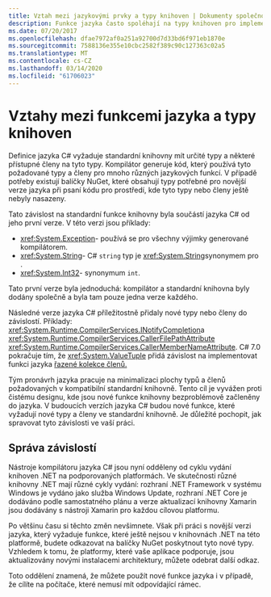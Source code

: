 ```yaml
---
title: Vztah mezi jazykovými prvky a typy knihoven | Dokumenty společnosti Microsoft
description: Funkce jazyka často spoléhají na typy knihoven pro implementaci. Pochop ten vztah.
ms.date: 07/20/2017
ms.openlocfilehash: dfae7972af0a251a92700d7d33bd6f971eb1870e
ms.sourcegitcommit: 7588136e355e10cbc2582f389c90c127363c02a5
ms.translationtype: MT
ms.contentlocale: cs-CZ
ms.lasthandoff: 03/14/2020
ms.locfileid: "61706023"
---
```

# <a name="relationships-between-language-features-and-library-types"></a>Vztahy mezi funkcemi jazyka a typy knihoven

Definice jazyka C# vyžaduje standardní knihovny mít určité typy a některé přístupné členy na tyto typy. Kompilátor generuje kód, který používá tyto požadované typy a členy pro mnoho různých jazykových funkcí. V případě potřeby existují balíčky NuGet, které obsahují typy potřebné pro novější verze jazyka při psaní kódu pro prostředí, kde tyto typy nebo členy ještě nebyly nasazeny.

Tato závislost na standardní funkce knihovny byla součástí jazyka C# od jeho první verze. V této verzi jsou příklady:

* <xref:System.Exception>- používá se pro všechny výjimky generované kompilátorem.
* <xref:System.String>- C# `string` typ je <xref:System.String>synonymem pro .
* <xref:System.Int32>- synonymum `int`.

Tato první verze byla jednoduchá: kompilátor a standardní knihovna byly dodány společně a byla tam pouze jedna verze každého.

Následné verze jazyka C# příležitostně přidaly nové typy nebo členy do závislostí. Příklady: <xref:System.Runtime.CompilerServices.INotifyCompletion>a <xref:System.Runtime.CompilerServices.CallerFilePathAttribute> <xref:System.Runtime.CompilerServices.CallerMemberNameAttribute>. C# 7.0 pokračuje tím, že <xref:System.ValueTuple> přidá závislost na implementovat funkci jazyka [řazené kolekce členů.](../tuples.md)

Tým pronávrh jazyka pracuje na minimalizaci plochy typů a členů požadovaných v kompatibilní standardní knihovně. Tento cíl je vyvážen proti čistému designu, kde jsou nové funkce knihovny bezproblémově začleněny do jazyka. V budoucích verzích jazyka C# budou nové funkce, které vyžadují nové typy a členy ve standardní knihovně. Je důležité pochopit, jak spravovat tyto závislosti ve vaší práci.

## <a name="managing-your-dependencies"></a>Správa závislostí

Nástroje kompilátoru jazyka C# jsou nyní odděleny od cyklu vydání knihoven .NET na podporovaných platformách. Ve skutečnosti různé knihovny .NET mají různé cykly vydání: rozhraní .NET Framework v systému Windows je vydáno jako služba Windows Update, rozhraní .NET Core je dodáváno podle samostatného plánu a verze aktualizací knihovny Xamarin jsou dodávány s nástroji Xamarin pro každou cílovou platformu.

Po většinu času si těchto změn nevšimnete. Však při práci s novější verzi jazyka, který vyžaduje funkce, které ještě nejsou v knihovnách .NET na této platformě, budete odkazovat na balíčky NuGet poskytnout tyto nové typy.
Vzhledem k tomu, že platformy, které vaše aplikace podporuje, jsou aktualizovány novými instalacemi architektury, můžete odebrat další odkaz.

Toto oddělení znamená, že můžete použít nové funkce jazyka i v případě, že cílíte na počítače, které nemusí mít odpovídající rámec.
